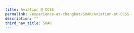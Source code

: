 ```yaml
---
title: Aviation @ CCSS
permalink: /experience-at-changkat/SOAR/Aviation-at-CCSS
description: ""
third_nav_title: SOAR
---
```

